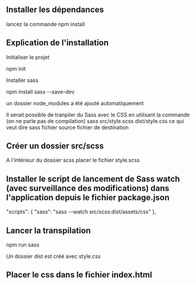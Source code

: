 
## Installer les dépendances

lancez la commande npm install 

## Explication de l'installation

Initialiser le projet

npm init

Installer sass

npm install sass --save-dev

un dossier node_modules a été ajouté automatiquement

Il serait possible de tranpiler du Sass avec le CSS en utilisant la commande (on ne parle pas de compilation)
sass src/style.scss dist/style.css
ce qui veut dire sass fichier source fichier de destination

## Créer un dossier src/scss

A l'intérieur du dossier scss placer le fichier style.scss


## Installer le script de lancement de Sass watch (avec surveillance des modifications) dans l'application depuis le fichier package.json

  "scripts": {
    "sass": "sass --watch src/scss:dist/assets/css"
  },

## Lancer la transpilation

npm run sass

Un dossier dist est créé avec style.css

## Placer le css dans le fichier index.html

<link rel="stylesheet" href="dist/assets/css/style.css">











